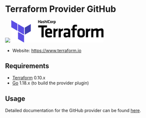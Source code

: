 Terraform Provider GitHub
=========================

<img src="https://cloud.githubusercontent.com/assets/98681/24211275/c4ebd04e-0ee8-11e7-8606-061d656a42df.png" width="72" height="">

<img src="https://raw.githubusercontent.com/hashicorp/terraform-website/d841a1e5fca574416b5ca24306f85a0f4f41b36d/content/source/assets/images/logo-terraform-main.svg" width="300px">

- Website: https://www.terraform.io

## Requirements

-	[Terraform](https://www.terraform.io/downloads.html) 0.10.x
-	[Go](https://golang.org/doc/install) 1.18.x (to build the provider plugin)

## Usage

Detailed documentation for the GitHub provider can be found [here](https://www.terraform.io/docs/providers/github/index.html).
